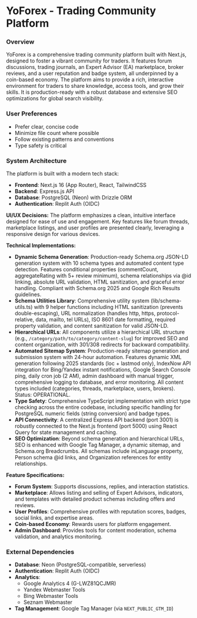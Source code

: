 # YoForex - Trading Community Platform

### Overview
YoForex is a comprehensive trading community platform built with Next.js, designed to foster a vibrant community for traders. It features forum discussions, trading journals, an Expert Advisor (EA) marketplace, broker reviews, and a user reputation and badge system, all underpinned by a coin-based economy. The platform aims to provide a rich, interactive environment for traders to share knowledge, access tools, and grow their skills. It is production-ready with a robust database and extensive SEO optimizations for global search visibility.

### User Preferences
- Prefer clear, concise code
- Minimize file count where possible
- Follow existing patterns and conventions
- Type safety is critical

### System Architecture
The platform is built with a modern tech stack:
- **Frontend**: Next.js 16 (App Router), React, TailwindCSS
- **Backend**: Express.js API
- **Database**: PostgreSQL (Neon) with Drizzle ORM
- **Authentication**: Replit Auth (OIDC)

**UI/UX Decisions:**
The platform emphasizes a clean, intuitive interface designed for ease of use and engagement. Key features like forum threads, marketplace listings, and user profiles are presented clearly, leveraging a responsive design for various devices.

**Technical Implementations:**
- **Dynamic Schema Generation**: Production-ready Schema.org JSON-LD generation system with 10 schema types and automated content type detection. Features conditional properties (commentCount, aggregateRating with 5+ review minimum), schema relationships via @id linking, absolute URL validation, HTML sanitization, and graceful error handling. Compliant with Schema.org 2025 and Google Rich Results guidelines.
- **Schema Utilities Library**: Comprehensive utility system (lib/schema-utils.ts) with 9 helper functions including HTML sanitization (prevents double-escaping), URL normalization (handles http, https, protocol-relative, data, mailto, tel URLs), ISO 8601 date formatting, required property validation, and content sanitization for valid JSON-LD.
- **Hierarchical URLs**: All components utilize a hierarchical URL structure (e.g., `/category/path/to/category/content-slug`) for improved SEO and content organization, with 301/308 redirects for backward compatibility.
- **Automated Sitemap System**: Production-ready sitemap generation and submission system with 24-hour automation. Features dynamic XML generation following 2025 standards (loc + lastmod only), IndexNow API integration for Bing/Yandex instant notifications, Google Search Console ping, daily cron job (2 AM), admin dashboard with manual trigger, comprehensive logging to database, and error monitoring. All content types included (categories, threads, marketplace, users, brokers). Status: OPERATIONAL.
- **Type Safety**: Comprehensive TypeScript implementation with strict type checking across the entire codebase, including specific handling for PostgreSQL numeric fields (string conversion) and badge types.
- **API Connectivity**: A centralized Express API backend (port 3001) is robustly connected to the Next.js frontend (port 5000) using React Query for state management and caching.
- **SEO Optimization**: Beyond schema generation and hierarchical URLs, SEO is enhanced with Google Tag Manager, a dynamic sitemap, and Schema.org Breadcrumbs. All schemas include inLanguage property, Person schema @id links, and Organization references for entity relationships.

**Feature Specifications:**
- **Forum System**: Supports discussions, replies, and interaction statistics.
- **Marketplace**: Allows listing and selling of Expert Advisors, indicators, and templates with detailed product schemas including offers and reviews.
- **User Profiles**: Comprehensive profiles with reputation scores, badges, social links, and expertise areas.
- **Coin-based Economy**: Rewards users for platform engagement.
- **Admin Dashboard**: Provides tools for content moderation, schema validation, and analytics monitoring.

### External Dependencies
- **Database**: Neon (PostgreSQL-compatible, serverless)
- **Authentication**: Replit Auth (OIDC)
- **Analytics**:
    - Google Analytics 4 (G-LWZ81QCJMR)
    - Yandex Webmaster Tools
    - Bing Webmaster Tools
    - Seznam Webmaster
- **Tag Management**: Google Tag Manager (via `NEXT_PUBLIC_GTM_ID`)